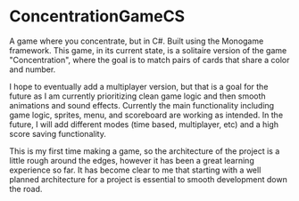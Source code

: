 # ConcentrationGameCS
 A game where you concentrate, but in C#. Built using the Monogame framework. This game, in its current state, is a solitaire version of the game "Concentration", where the goal is to match pairs of cards that share a color and number. 
 
 I hope to eventually add a multiplayer version, but that is a goal for the future as I am currently prioritizing clean game logic and then smooth animations and sound effects. Currently the main functionality including game logic, sprites, menu, and scoreboard are working as intended. In the future, I will add different modes (time based, multiplayer, etc) and a high score saving functionality.

 This is my first time making a game, so the architecture of the project is a little rough around the edges, however it has been a great learning experience so far. It has become clear to me that starting with a well planned architecture for a project is essential to smooth development down the road.
